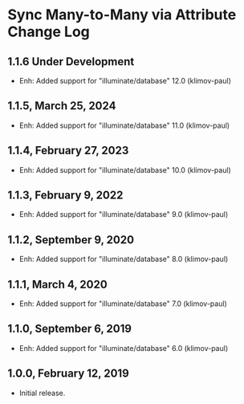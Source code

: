 Sync Many-to-Many via Attribute Change Log
==========================================

1.1.6 Under Development
-----------------------

- Enh: Added support for "illuminate/database" 12.0 (klimov-paul)


1.1.5, March 25, 2024
---------------------

- Enh: Added support for "illuminate/database" 11.0 (klimov-paul)


1.1.4, February 27, 2023
------------------------

- Enh: Added support for "illuminate/database" 10.0 (klimov-paul)


1.1.3, February 9, 2022
-----------------------

- Enh: Added support for "illuminate/database" 9.0 (klimov-paul)


1.1.2, September 9, 2020
------------------------

- Enh: Added support for "illuminate/database" 8.0 (klimov-paul)


1.1.1, March 4, 2020
--------------------

- Enh: Added support for "illuminate/database" 7.0 (klimov-paul)


1.1.0, September 6, 2019
------------------------

- Enh: Added support for "illuminate/database" 6.0 (klimov-paul)


1.0.0, February 12, 2019
------------------------

- Initial release.
